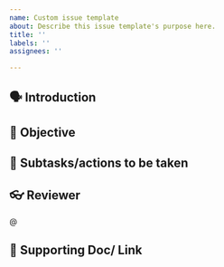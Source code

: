 ```yaml
---
name: Custom issue template
about: Describe this issue template's purpose here.
title: ''
labels: ''
assignees: ''

---
```


## 🗣️ Introduction


## 🧳 Objective


## 👣 Subtasks/actions to be taken


## 👓 Reviewer 
@

## 🧶 Supporting Doc/ Link
